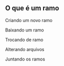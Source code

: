 ## O que é um ramo

Criando um novo ramo

Baixando um ramo

Trocando de ramo

Alterando arquivos

Juntando os ramos